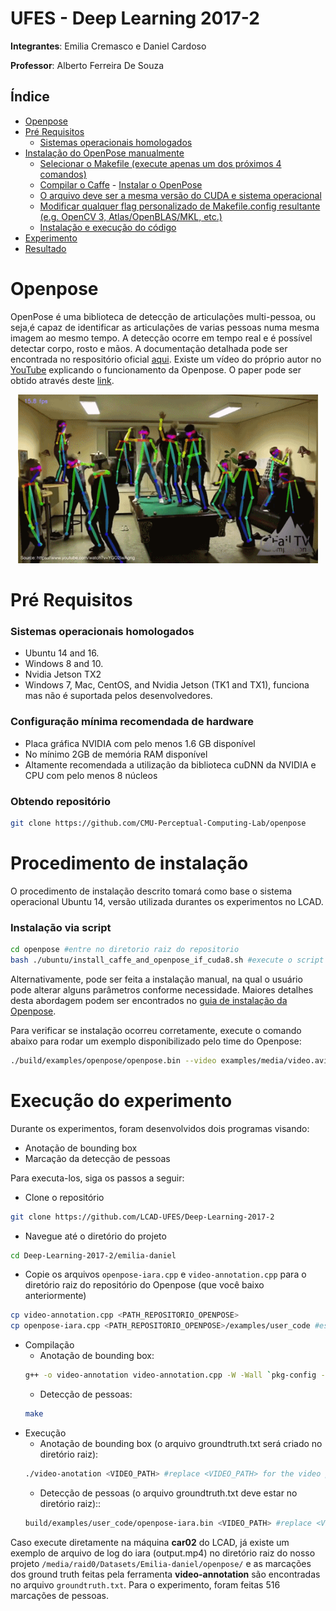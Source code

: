# UFES - Deep Learning 2017-2

**Integrantes**: Emilia Cremasco e Daniel Cardoso

**Professor**: Alberto Ferreira De Souza

## Índice

- [Openpose](#openpose)
- [Pré Requisitos](#pre-requisitos)
  - [Sistemas operacionais homologados](#sistemas-operacionais-homologados)
- [Instalação do OpenPose manualmente](#instalacao-do-openpose-manualmente)
  - [Selecionar o Makefile (execute apenas um dos próximos 4 comandos)](#selecionar-o-makefile-execute-apenas-um-dos-proximos-4-comandos)
  - [Compilar o Caffe](#compilar-o-caffe)
          - [Instalar o OpenPose](#Instalar-o-openpose)
  - [O arquivo deve ser a mesma versão do CUDA e sistema operacional](#o-arquivo-deve-ser-a-mesma-versao-do-cuda-e-sistema-operacional)
  - [Modificar qualquer flag personalizado de Makefile.config resultante (e.g. OpenCV 3, Atlas/OpenBLAS/MKL, etc.)](#modificar-qualquer-flag-personalizado-de-makefileconfig-resultante-eg-opencv-3-atlasopenblasmkl-etc)
  - [Instalação e execução do código](#instalacao-e-execucao-do-codigo)
- [Experimento](#experimento)
- [Resultado](#resultado)

# Openpose
OpenPose é uma biblioteca de detecção de articulações multi-pessoa, ou seja,é capaz de identificar as articulações de varias pessoas numa mesma imagem ao mesmo tempo. A detecção ocorre em tempo real e é possível detectar corpo, rosto e mãos.
A documentação detalhada pode ser encontrada no respositório oficial [aqui](https://github.com/CMU-Perceptual-Computing-Lab/openpose). Existe um vídeo do próprio autor no [YouTube](https://www.youtube.com/watch?v=OgQLDEAjAZ8&t=5s) explicando o funcionamento da Openpose. O paper pode ser obtido através deste [link](https://arxiv.org/pdf/1611.08050.pdf).
<p align="center">
    <img src="doc/shake.gif", width="480">
</p>

# Pré Requisitos

### Sistemas operacionais homologados
- Ubuntu 14 and 16.
- Windows 8 and 10.
- Nvidia Jetson TX2
- Windows 7, Mac, CentOS, and Nvidia Jetson (TK1 and TX1), funciona mas não é suportada pelos desenvolvedores.

### Configuração mínima recomendada de hardware

- Placa gráfica NVIDIA com pelo menos 1.6 GB disponível
- No mínimo 2GB de memória RAM disponível
- Altamente recomendada a utilização da biblioteca cuDNN da NVIDIA e CPU com pelo menos 8 núcleos


### Obtendo repositório
```sh
git clone https://github.com/CMU-Perceptual-Computing-Lab/openpose
```

# Procedimento de instalação
O procedimento de instalação descrito tomará como base o sistema operacional Ubuntu 14, versão utilizada durantes os experimentos no LCAD.

### Instalação via script
```sh
cd openpose #entre no diretorio raiz do repositorio
bash ./ubuntu/install_caffe_and_openpose_if_cuda8.sh #execute o script de instalacao
```
Alternativamente, pode ser feita a instalação manual, na qual o usuário pode alterar alguns parâmetros conforme necessidade. Maiores detalhes desta abordagem podem ser encontrados no [guia de instalação da Openpose](https://github.com/CMU-Perceptual-Computing-Lab/openpose/blob/master/doc/installation.md).

Para verificar se instalação ocorreu corretamente, execute o comando abaixo para rodar um exemplo disponibilizado pelo time do Openpose:

```sh
./build/examples/openpose/openpose.bin --video examples/media/video.avi
```

# Execução do experimento
Durante os experimentos, foram desenvolvidos dois programas visando:
 - Anotação de bounding box
 - Marcação da detecção de pessoas
 
Para executa-los, siga os passos a seguir:

- Clone o repositório
```sh
git clone https://github.com/LCAD-UFES/Deep-Learning-2017-2
```
- Navegue até o diretório do projeto
```sh
cd Deep-Learning-2017-2/emilia-daniel
```
- Copie os arquivos `openpose-iara.cpp` e `video-annotation.cpp` para o diretório raiz do repositório do Openpose (que você baixo anteriormente)
```sh
cp video-annotation.cpp <PATH_REPOSITORIO_OPENPOSE>
cp openpose-iara.cpp <PATH_REPOSITORIO_OPENPOSE>/examples/user_code #espaço recomendado para codigos dos usuarios
```
- Compilação
  - Anotação de bounding box:
  ```sh
  g++ -o video-annotation video-annotation.cpp -W -Wall `pkg-config --cflags opencv` -O4 `pkg-config --libs opencv`
  ```
  - Detecção de pessoas:
  ```sh
  make
  ```
- Execução  
  - Anotação de bounding box (o arquivo groundtruth.txt será criado no diretório raiz):
  ```sh
  ./video-anotation <VIDEO_PATH> #replace <VIDEO_PATH> for the video path
  ```
  - Detecção de pessoas (o arquivo groundtruth.txt deve estar no diretório raiz)::
  ```sh
  build/examples/user_code/openpose-iara.bin <VIDEO_PATH> #replace <VIDEO_PATH> for the video path
  ```
Caso execute diretamente na máquina **car02** do LCAD, já existe um exemplo de arquivo de log do iara (output.mp4) no diretório raiz do nosso projeto `/media/raid0/Datasets/Emilia-daniel/openpose/` e as marcações dos ground truth feitas pela ferramenta **video-annotation** são encontradas no arquivo `groundtruth.txt`. Para o experimento, foram feitas 516 marcações de pessoas.
